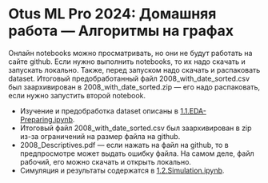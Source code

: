 Otus ML Pro 2024: Домашняя работа — Алгоритмы на графах
=================

Онлайн notebooks можно просматривать, но они не будут работать на сайте github. Если нужно выполнить notebooks, то их надо скачать и запускать локально. Также, перед запуском надо скачать и распаковать dataset. Итоговый предобработанный файл 2008_with_date_sorted.csv был заархивирован в 2008_with_date_sorted.zip — его надо распаковать, если нужно запустить второй notebook.

- Изучение и предобработка dataset описаны в [1.1.EDA-Preparing.ipynb](1.1.EDA-Preparing.ipynb).
- Итоговый файл 2008_with_date_sorted.csv был заархивирован в zip из-за ограничений на размер файла на github.
- 2008_Descriptives.pdf — если нажать на файл на github, то в предпросмотре может выдать ошибку файла. На самом деле, файл рабочий, его можно скачать и открыть локально.
- Симуляция и результаты содержатся в [1.2.Simulation.ipynb](1.2.Simulation.ipynb).


